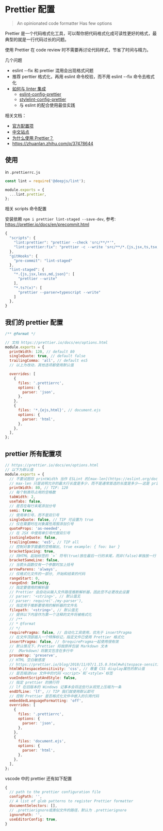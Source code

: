 # Prettier 配置

> An opinionated code formatter
> Has few options

Prettier 是一个代码格式化工具，可以帮你把代码格式化成可读性更好的格式，最典型的就是一行代码过长的问题。

使用 Prettier 在 code review 时不需要再讨论代码样式，节省了时间与精力。

几个问题

- eslint --fix 和 prettier 混用会出现格式问题
- 推荐 perttier 格式化，再用 eslint 命令校验，而不用 eslint --fix 命令去格式化
- [如何与 linter 集成](https://prettier.io/docs/en/integrating-with-linters.html)
  - [eslint-config-prettier](https://github.com/prettier/eslint-config-prettier)
  - [stylelint-config-prettier](https://github.com/prettier/stylelint-config-prettier)
  - 与 eslint 的配合使用最佳实践

相关文档：

- [官方配置项](https://prettier.io/docs/en/options.html)
- [中文站点](https://www.prettier.cn/docs/index.html)
- [为什么使用 Prettier？](https://www.prettier.cn/docs/why-prettier.html)
- https://zhuanlan.zhihu.com/p/37478644

## 使用

in `.prettierrc.js`

```js
const lint = require('@deepjs/lint');

module.exports = {
  ...lint.prettier,
};
```

相关 scripts 命令配置

安装依赖 `npm i prettier lint-staged --save-dev`, 参考: https://prettier.io/docs/en/precommit.html

```js
{
  "scripts": {
    "lint:prettier": "prettier --check 'src/**/*'",
    "lint:prettier:fix": "prettier -c --write 'src/**/*.{js,jsx,ts,tsx,less,md,json}' && git diff && prettier --version"
  },
  "gitHooks": {
    "pre-commit": "lint-staged"
  },
  "lint-staged": {
    "*.{js,jsx,less,md,json}": [
      "prettier --write"
    ],
    "*.ts?(x)": [
      "prettier --parser=typescript --write"
    ]
  },
}
```

## 我们的 prettier 配置

```js
/** @format */

// 文档 https://prettier.io/docs/en/options.html
module.exports = {
  printWidth: 120, // default 80
  singleQuote: true, // default false
  trailingComma: 'all', // default es5
  // 以上为改动，其他选项都使用默认值

  overrides: [
    {
      files: '.prettierrc',
      options: {
        parser: 'json',
      },
    },
    {
      files: '*.{ejs,html}', // document.ejs
      options: {
        parser: 'html',
      },
    },
  ],
};
```

## prettier 所有配置项

```js
// https://prettier.io/docs/en/options.html
// 以下为默认值
module.exports = {
  // 不要试图将 printWidth 当作 ESLint 的[max-len](https://eslint.org/docs/rules/max-len) 来使用——它们不一样
  // max-len 只是说明允许的最大行长度是多少，而不是通常首选的长度是多少——这是 printWidth 指定的。
  printWidth: 80, // TIP: 120
  // 每个制表符占用的空格数
  tabWidth: 2,
  useTabs: false,
  // 是否在每行末尾添加分号
  semi: true,
  // 使用单引号，而不是双引号
  singleQuote: false, // TIP 可设置为 true
  // 仅在需要时在对象属性周围添加引号
  quoteProps: 'as-needed',
  // 在 JSX 中使用单引号代替双引号
  jsxSingleQuote: false,
  trailingComma: 'es5', // TIP all
  // 控制对象字面量的空格输出, true example: { foo: bar }
  bracketSpacing: true,
  // 将HTML 起始标签的 `>` 符号(true)放在最后一行的末尾，而非(false)单独放一行
  bracketSameLine: false,
  // 当箭头函数仅有一个参数时加上括号
  arrowParens: 'always',
  // 仅格式化文件的一部分, 开始和结束的代码
  rangeStart: 0,
  rangeEnd: Infinity,
  // 指定要使用的解析器
  // Prettier 会自动从输入文件路径推断解析器，因此您不必更改此设置
  // parser: '<string>', // 默认值无
  // parser: require('./my-parser'),
  // 指定用于推断要使用的解析器的文件名
  filepath: '<string>', // 默认值无
  // 提供以下内容作为第一个注释的文件将被格式化
  // /**
  // * @format
  // */
  requirePragma: false, // 自动化工具使用，优先于 insertPragma
  // 在文件顶部插入一个特殊标记，指定文件已使用 Prettier 格式化
  insertPragma: false, // 与requirePragma一起使用很有效
  // 默认情况下，Prettier 将按原样包装 Markdown 文本
  // （Markdown）将散文包含在多行中
  proseWrap: 'preserve',
  // HTML 空白敏感度
  // https://prettier.io/blog/2018/11/07/1.15.0.html#whitespace-sensitive-formatting
  htmlWhitespaceSensitivity: 'css', // 尊重 CSS display属性的默认值
  // 是否缩进Vue 文件中的代码`<script>`和`<style>`标签
  vueIndentScriptAndStyle: false,
  // 指定 prettier 的换行符
  // lf 在旧版本的 Windows 记事本会将这些行从视觉上压缩为一条
  endOfLine: 'lf', // TIP 我们就使用默认即可
  // 控制 Prettier 是否格式化文件中嵌入的引用代码
  embeddedLanguageFormatting: 'off',
  overrides: [
    {
      files: '.prettierrc',
      options: {
        parser: 'json',
      },
    },
    {
      files: 'document.ejs',
      options: {
        parser: 'html',
      },
    },
  ],
};
```

vscode 中的 prettier 还有如下配置

```js
{
  // path to the prettier configuration file
  configPath: '',
  // A list of glob patterns to register Prettier formatter
  documentSelectors: [],
  // .prettierignore或类似文件的路径，默认为 .prettierignore
  ignorePath: '',
  useEditorConfig: true,
}
```
